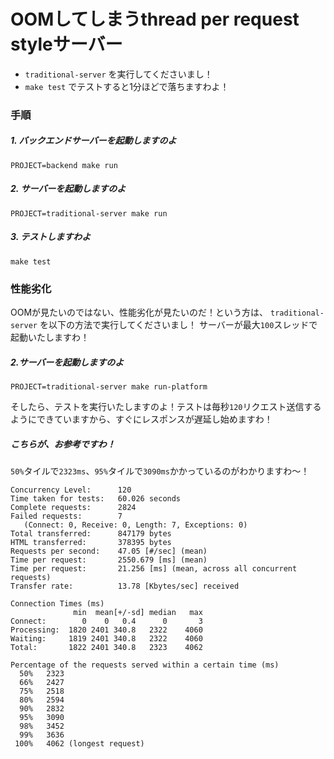 OOMしてしまうthread per request styleサーバー
===

- `traditional-server` を実行してくださいまし！
- `make test` でテストすると1分ほどで落ちますわよ！

### 手順

##### 1. バックエンドサーバーを起動しますのよ

```shell
PROJECT=backend make run
```

##### 2. サーバーを起動しますのよ

```shell
PROJECT=traditional-server make run
```

##### 3. テストしますわよ

```shell
make test
```

### 性能劣化

OOMが見たいのではない、性能劣化が見たいのだ！という方は、 `traditional-server` を以下の方法で実行してくださいまし！
サーバーが最大`100`スレッドで起動いたしますわ！

##### 2.サーバーを起動しますのよ

```shell
PROJECT=traditional-server make run-platform
```

そしたら、テストを実行いたしますのよ！テストは毎秒`120`リクエスト送信するようにできていますから、すぐにレスポンスが遅延し始めますわ！

##### こちらが、お参考ですわ！

`50%`タイルで`2323ms`、`95%`タイルで`3090ms`かかっているのがわかりますわ〜！

```text
Concurrency Level:      120
Time taken for tests:   60.026 seconds
Complete requests:      2824
Failed requests:        7
   (Connect: 0, Receive: 0, Length: 7, Exceptions: 0)
Total transferred:      847179 bytes
HTML transferred:       378395 bytes
Requests per second:    47.05 [#/sec] (mean)
Time per request:       2550.679 [ms] (mean)
Time per request:       21.256 [ms] (mean, across all concurrent requests)
Transfer rate:          13.78 [Kbytes/sec] received

Connection Times (ms)
              min  mean[+/-sd] median   max
Connect:        0    0   0.4      0       3
Processing:  1820 2401 340.8   2322    4060
Waiting:     1819 2401 340.8   2322    4060
Total:       1822 2401 340.8   2323    4062

Percentage of the requests served within a certain time (ms)
  50%   2323
  66%   2427
  75%   2518
  80%   2594
  90%   2832
  95%   3090
  98%   3452
  99%   3636
 100%   4062 (longest request)
```


